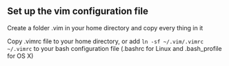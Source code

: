 ## Set up the vim configuration file
Create a folder .vim in your home directory and copy every thing in it

Copy .vimrc file to your home directory, or add `ln -sf ~/.vim/.vimrc ~/.vimrc` to your bash configuration file (.bashrc for Linux and .bash_profile for OS X)
